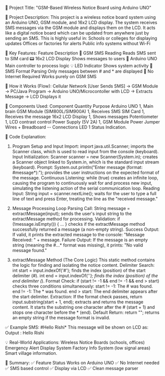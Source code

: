 🔷 Project Title: "GSM-Based Wireless Notice Board using Arduino UNO"

📄 Project Description: 
This project is a wireless notice board system using an Arduino UNO, GSM module, and 16x2 LCD display. The system receives SMS messages via the GSM module and displays them on the LCD. It acts like a digital notice board which can be updated from anywhere just by sending an SMS. This is highly useful in: Schools or colleges for displaying updates Offices or factories for alerts Public info systems without Wi-Fi

🔧 Key Features: 
Feature Description 📲 GSM SMS Reading Reads SMS sent to SIM card 📟 16x2 LCD Display Shows messages to users 🧠 Arduino UNO Main controller to process logic 💡 LED Indicator Shows system activity 🔢 SMS Format Parsing Only messages between # and * are displayed 🔌 No Internet Required Works purely on GSM SMS

🧠 How it Works (Flow): 
Cellular Network [User Sends SMS] → GSM Module → PC/Java Program → Arduino UNO/Microcontoller with LCD → Extracts Message → LCD Displays it

🧾 Components Used: Component Quantity Purpose Arduino UNO 1, Main brain GSM Module (SIM800L/SIM900A) 1, Receives SMS SIM Card 1, Receives the message 16x2 LCD Display 1, Shows messages Potentiometer 1, LCD contrast control Power Supply (5V 2A) 1, GSM Module Power Jumper Wires + Breadboard -- Connections LED 1 Status Indication.

🧾 Code Explanation:

1. Program Setup and Input
Import: import java.util.Scanner; imports the Scanner class, which is used to read input from the console (keyboard).
Input Initialization: Scanner scanner = new Scanner(System.in); creates a Scanner object linked to System.in, which is the standard input stream (keyboard).
Prompt: System.out.println("Enter message (format: #message*):"); provides the user instructions on the expected format of the message.
Continuous Listening: while (true) creates an infinite loop, causing the program to continuously wait for and process new input, simulating the listening action of the serial communication loop.
Reading Input: String input = scanner.nextLine(); waits for the user to type a full line of text and press Enter, treating the line as the "received message."

2. Message Processing Loop
Parsing Call: String message = extractMessage(input); sends the user's input string to the extractMessage method for processing.
Validation: if (!message.isEmpty()) { ... } checks if the extractMessage method successfully returned a message (a non-empty string).
Success Output: If valid, it prints the extracted message to the console: "Message Received: " + message.
Failure Output: If the message is an empty string (meaning the #...* format was missing), it prints: "No valid message found."

3. extractMessage Method (The Core Logic)
This static method contains the logic for finding and isolating the notice content.
Delimiter Search:
int start = input.indexOf('#'); finds the index (position) of the start delimiter (#).
int end = input.indexOf('*'); finds the index (position) of the end delimiter (*).
Format Check: if (start != -1 && end != -1 && end > start) checks three conditions simultaneously:
start != -1: The # was found.
end != -1: The * was found.
end > start: The end delimiter appears after the start delimiter.
Extraction: If the format check passes, return input.substring(start + 1, end); extracts and returns the message content. It starts the substring one character after the # (start + 1) and stops one character before the * (end).
Default Return: return ""; returns an empty string if the message format is invalid.

✅ Example SMS: #Hello Rishi* This message will be shown on LCD as:
Output : Hello Rishi

💡 Real-World Applications: Wireless Notice Boards (schools, offices) Emergency Alert Display System Factory Info System (low signal areas) Smart village information.

📌 Summary: ✅ Feature Status Works on Arduino UNO
             ✅ No Internet needed
             ✅ SMS based control
             ✅ Display via LCD
             ✅ Clean message parser
